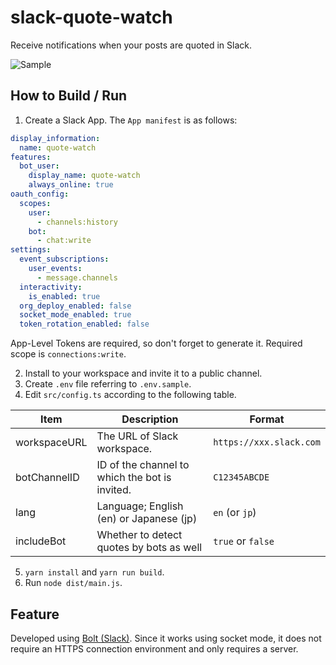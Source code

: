 # slack-quote-watch
Receive notifications when your posts are quoted in Slack.

![Sample](https://user-images.githubusercontent.com/67552983/176787198-fd75159f-696b-47c6-a8cb-98a2886a985f.png)

## How to Build / Run
1. Create a Slack App. The `App manifest` is as follows:

```yaml
display_information:
  name: quote-watch
features:
  bot_user:
    display_name: quote-watch
    always_online: true
oauth_config:
  scopes:
    user:
      - channels:history
    bot:
      - chat:write
settings:
  event_subscriptions:
    user_events:
      - message.channels
  interactivity:
    is_enabled: true
  org_deploy_enabled: false
  socket_mode_enabled: true
  token_rotation_enabled: false
```

App-Level Tokens are required, so don't forget to generate it. Required scope is `connections:write`.

2. Install to your workspace and invite it to a public channel.
3. Create `.env` file referring to `.env.sample`.
4. Edit `src/config.ts` according to the following table.

| Item         | Description                                    | Format                  |
| ------------ | ---------------------------------------------- | ----------------------- |
| workspaceURL | The URL of Slack workspace.                    | `https://xxx.slack.com` |
| botChannelID | ID of the channel to which the bot is invited. | `C12345ABCDE`           |
| lang         | Language; English (en) or Japanese (jp)        | `en` (or `jp`)          |
| includeBot   | Whether to detect quotes by bots as well       | `true` or `false`       |

5. `yarn install` and `yarn run build`.
6. Run `node dist/main.js`.

## Feature

Developed using [Bolt (Slack)](https://github.com/slackapi/bolt-js).
Since it works using socket mode, it does not require an HTTPS connection environment and only requires a server.
